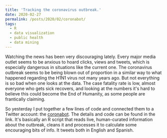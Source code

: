 ```yaml
---
title: 'Tracking the coronavirus outbreak.'
date: 2020-02-27
permalink: /posts/2020/02/coronabot/
tags:
  - R
  - data visualization
  - public health
  - data mining
---
```


Watching the news has been very discouraging lately. Every major media outlet seems to be anxious to hoard clicks, views and tweets, which is especially dangerous in situations like the current one. The coronavirus outbreak seems to be being blown out of proportion in a similar way to what happened regarding the H1N1 virus not many years ago. But not everything is so bad when one looks at the data. The case fatality rate is low, almost everyone who gets sick recovers, and looking at the numbers it's hard to believe this could become the End of Humanity, as some people are frantically claiming.

So yesterday I put together a few lines of code and connected them to a Twitter account: the [coronabot](https://github.com/malmriv/coronabot). The details and code can be found in the link. It's basically an R script that reads live, human-curated information about the outbreak, cleans it and processes it to calculate some encouraging bits of info. It tweets both in English and Spanish.